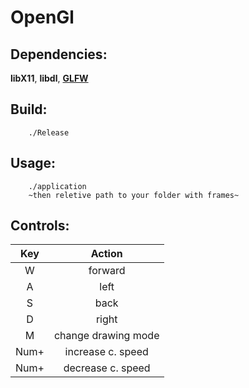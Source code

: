 # OpenGl
## Dependencies:
__libX11__, __libdl__, __[GLFW](https://github.com/glfw/glfw)__
## Build:
```console
    ./Release
```
## Usage:
```console
    ./application
    ~then reletive path to your folder with frames~
```
## Controls:
|<center>Key   |      <center>Action      |
|----------|:-------------:|
| <center>W|  forward |
| <center>A | left |
|<center>S|back|
|<center>D|right|
|<center>M|change drawing mode|
|<center>Num+|increase c. speed|
|<center>Num+|decrease c. speed|